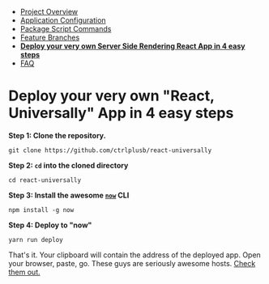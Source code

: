  - [Project Overview](/docs/PROJECT_OVERVIEW.md)
 - [Application Configuration](/docs/APPLICATION_CONFIG.md)
 - [Package Script Commands](/docs/PKG_SCRIPTS.md)
 - [Feature Branches](/docs/FEATURE_BRANCHES.md)
 - __[Deploy your very own Server Side Rendering React App in 4 easy steps](/docs/DEPLOY_TO_NOW.md)__
 - [FAQ](/docs/FAQ.md)

# Deploy your very own "React, Universally" App in 4 easy steps

__Step 1: Clone the repository.__

    git clone https://github.com/ctrlplusb/react-universally

__Step 2: `cd` into the cloned directory__

    cd react-universally

__Step 3: Install the awesome [`now`](https://zeit.co/now) CLI__

    npm install -g now

__Step 4: Deploy to "now"__

    yarn run deploy

That's it.  Your clipboard will contain the address of the deployed app. Open your browser, paste, go.  These guys are seriously awesome hosts. [Check them out.](https://zeit.co/now)
